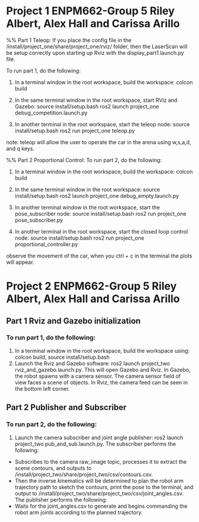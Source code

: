 # Project 1 ENPM662-Group 5 Riley Albert, Alex Hall and Carissa Arillo
%% Part 1 Teleop:
If you place the config file in the <root workspace>/install/project_one/share/project_one/rviz/ folder, then the LaserScan will be setup correctly upon starting up Rviz with the display_part1.launch.py file. 

To run part 1, do the following:
1. In a terminal window in the root workspace, build the workspace:
colcon build

2. In the same terminal window in the root workspace, start RViz and Gazebo:
source install/setup.bash
ros2 launch project_one debug_competition.launch.py

3. In another terminal in the root workspace, start the teleop node: 
source install/setup.bash
ros2 run project_one teleop.py

note: teleop will allow the user to operate the car in the arena using w,s,a,d, and q keys. 

%% Part 2 Proportional Control:
To run part 2, do the following: 
1. In a terminal window in the root workspace, build the workspace:
colcon build

2. In the same terminal window in the root workspace:
source install/setup.bash
ros2 launch project_one debug_empty.launch.py

3. In another terminal window in the root workspace, start the pose_subscriber node:
source install/setup.bash
ros2 run project_one pose_subscriber.py

4. In another terminal in the root workspace, start the closed loop control node: 
source install/setup.bash
ros2 run project_one proportional_controller.py


observe the movement of the car, when you ctrl + c in the terminal the plots will appear.

# Project 2 ENPM662-Group 5 Riley Albert, Alex Hall and Carissa Arillo
## Part 1 Rviz and Gazebo initialization
### To run part 1, do the following:
1. In a terminal window in the root workspace, build the workspace using: colcon build, source install/setup.bash
2. Launch the Rviz and Gazebo software: ros2 launch project_two rviz_and_gazebo.launch.py. 
This will open Gazebo and Rviz. In Gazebo, the robot spawns with a camera sensor. The camera sensor field of view faces a scene of objects.
In Rviz, the camera feed can be seen in the bottom left corner.

## Part 2 Publisher and Subscriber
### To run part 2, do the following:
1. Launch the camera subscriber and joint angle publisher: ros2 launch project_two pub_and_sub.launch.py. 
The subscriber performs the following:
 - Subscribes to the camera raw_image topic, processes it to extract the scene contours, and outputs to <root workspace>/install/project_two/share/project_two/csv/contours.csv.
 - Then the inverse kinematics will be determined to plan the robot arm trajectory path to sketch the contours, print the pose to the terminal, and output to <root workspace>/install/project_two/share/project_two/csv/joint_angles.csv.
The publisher performs the following: 
 - Waits for the joint_angles.csv to generate and begins commanding the robot arm joints according to the planned trajectory. 
